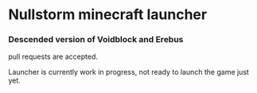 # Nullstorm minecraft launcher
### Descended version of Voidblock and Erebus

pull requests are accepted.

Launcher is currently work in progress, not ready to launch the game just yet.